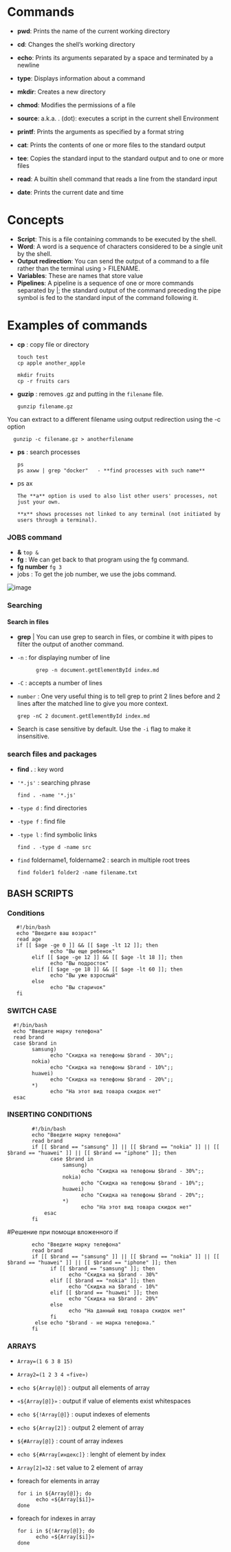 # Commands

- **pwd**: Prints the name of the current working directory
- **cd**: Changes the shell’s working directory
- **echo**: Prints its arguments separated by a space and terminated by a newline
- **type**: Displays information about a command
- **mkdir**: Creates a new directory
- **chmod**: Modifies the permissions of a file
- **source**: a.k.a. . (dot): executes a script in the current shell Environment
- **printf**: Prints the arguments as specified by a format string

- **cat**: Prints the contents of one or more files to the standard output
- **tee**: Copies the standard input to the standard output and to one or more files
- **read**: A builtin shell command that reads a line from the standard input
- **date**: Prints the current date and time

# Concepts
- **Script**: This is a file containing commands to be executed by the shell.
- **Word**: A word is a sequence of characters considered to be a single unit by the shell.
- **Output redirection**: You can send the output of a command to a file rather than the terminal using > FILENAME.
- **Variables**: These are names that store value
- **Pipelines**: A pipeline is a sequence of one or more commands separated by |; the standard output of the command preceding the pipe symbol is fed to the standard input of the command following it.

# Examples of commands 

- **cp** : copy file or directory

      touch test
      cp apple another_apple
      
      mkdir fruits
      cp -r fruits cars

- **guzip** : removes .gz and putting in the ```filename``` file.

      gunzip filename.gz

You can extract to a different filename using output redirection using the -c option

      gunzip -c filename.gz > anotherfilename

- **ps** : search processes

      ps 
      ps axww | grep "docker"   - **find processes with such name**
      
- ps ax 

      The **a** option is used to also list other users' processes, not just your own. 
      
      **x** shows processes not linked to any terminal (not initiated by users through a terminal).
### JOBS command

- **&** ```top &```
- **fg** :   We can get back to that program using the fg command. 
- **fg number**   ```fg 3```
- jobs   : To get the job number, we use the jobs command.

![image](https://user-images.githubusercontent.com/79608549/151985610-5efffa33-ee3f-4f4c-bfaf-8a9180f90a8f.png)

### Searching

#### Search in files 

- **grep**   | You can use grep to search in files, or combine it with pipes to filter the output of another command.
- ```-n``` : for displaying number of line 

            grep -n document.getElementById index.md

- ```-C``` :  accepts a number of lines 
- ```number``` :  One very useful thing is to tell grep to print 2 lines before and 2 lines after the matched line to give you more context.

      grep -nC 2 document.getElementById index.md
      
- Search is case sensitive by default. Use the ```-i``` flag to make it insensitive.

### search files and packages 

- **find .**   : key word
- ```'*.js'``` : searching phrase
 
      find . -name '*.js'
      
- ```-type d``` : find directories
- ```-type f``` : find file
- ```-type l``` : find symbolic links

      find . -type d -name src

- ```find``` foldername1, foldername2 : search in multiple root trees

      find folder1 folder2 -name filename.txt

## BASH SCRIPTS

### Conditions 

       #!/bin/bash
       echo "Введите ваш возраст"
       read age
       if [[ $age -ge 0 ]] && [[ $age -lt 12 ]]; then
                  echo "Вы еще ребенок"
            elif [[ $age -ge 12 ]] && [[ $age -lt 18 ]]; then
                  echo "Вы подросток"
            elif [[ $age -ge 18 ]] && [[ $age -lt 60 ]]; then
                  echo "Вы уже взрослый"
            else
                  echo "Вы старичок"
       fi
       
### SWITCH CASE

      #!/bin/bash
      echo "Введите марку телефона"
      read brand
      case $brand in
            samsung)
                  echo "Скидка на телефоны $brand - 30%";;
            nokia)
                  echo "Скидка на телефоны $brand - 10%";;
            huawei)
                  echo "Скидка на телефоны $brand - 20%";;
            *)
                  echo "На этот вид товара скидок нет"
      esac
      
### INSERTING CONDITIONS

            #!/bin/bash
            echo "Введите марку телефона"
            read brand
            if [[ $brand == "samsung" ]] || [[ $brand == "nokia" ]] || [[ $brand == "huawei" ]] || [[ $brand == "iphone" ]]; then
                  case $brand in
                      samsung)
                            echo "Скидка на телефоны $brand - 30%";;
                      nokia)
                            echo "Скидка на телефоны $brand - 10%";;
                      huawei)
                            echo "Скидка на телефоны $brand - 20%";;
                      *)
                            echo "На этот вид товара скидок нет"
                esac
            fi
            
  #Решение при помощи вложенного if
  
            echo "Введите марку телефона"
            read brand
            if [[ $brand == "samsung" ]] || [[ $brand == "nokia" ]] || [[ $brand == "huawei" ]] || [[ $brand == "iphone" ]]; then
                  if [[ $brand == "samsung" ]]; then
                        echo "Скидка на $brand - 30%"
                  elif [[ $brand == "nokia" ]]; then
                        echo "Скидка на $brand - 10%"
                  elif [[ $brand == "huawei" ]]; then
                        echo "Скидка на $brand - 20%"
                  else
                        echo "На данный вид товара скидок нет"
                  fi
             else echo "$brand - не марка телефона."
            fi
### ARRAYS

- ```Array=(1 6 3 8 15)```
-  ```Array2=(1 2 3 4 «five»)```
-  ```echo ${Array[@]}```       : output all elements of array
- ```«${Array[@]}»```           : output if value of elements exist whitespaces
- ```echo ${!Array[@]}```       : ouput indexes of elements
- ```echo ${Array[2]}```        : output 2 element of array
- ```${#Array[@]}```            : count of array indexes 
- ```echo ${#Array[индекс]}```  : lenght of element by index
- ```Array[2]=32```             : set value to 2 element of array

- foreach for elements in array

      for i in ${Array[@]}; do
            echo «${Array[$i]}»
      done

- foreach for indexes in array

      for i in ${!Array[@]}; do
            echo «${Array[$i]}»
      done
